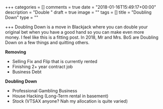 +++
categories = []
comments = true
date = "2018-01-16T15:49:17+00:00"
description = "Double "
draft = true
image = ""
tags = []
title = "Doubling Down"
type = ""

+++
Doubling Down is a move in Blackjack where you can double your original bet when you have a good hand so you can make even more money. I feel like this is a fitting post. In 2018, Mr and Mrs. BoS are Doubling Down on a few things and quitting others.

**Removing**

* Selling Fix and Flip that is currently rented
* Finishing 2+ year contract job
* Business Debt

**Doubling Down**

* Professional Gambling Business
* House Hacking (Long-Term rental in basement)
* Stock (VTSAX anyone? Nah my allocation is quite varied)